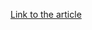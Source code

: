 [Link to the article](https://news.sophos.com/en-us/2022/03/17/the-ransomware-threat-intelligence-center/)
